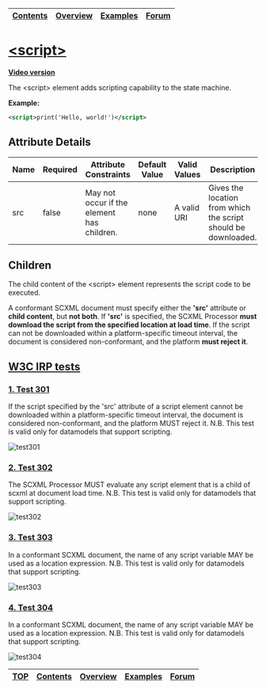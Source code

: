 <a name="top-anchor"/>

| [Contents](../README.md#table-of-contents) | [Overview](../README.md#scxml-overview) | [Examples](../Examples/README.md) | [Forum](https://github.com/alexzhornyak/SCXML-tutorial/discussions) |
|---|---|---|---|

# [\<script\>](https://www.w3.org/TR/scxml/#script)

**[Video version](https://youtu.be/-TP8vQ3oZc0)**

The \<script\> element adds scripting capability to the state machine.

**Example:**
```xml
<script>print('Hello, world!')</script>
```

## Attribute Details
<table>
<thead>
<tr>
<th>Name</th><th>Required</th><th>Attribute Constraints</th><th>Default Value</th><th>Valid Values</th><th>Description</th>
</tr>
</thead>
<tbody>
<tr>
<td>src</td><td>false</td><td>May not occur if the element has children.</td><td>none</td><td>A valid URI</td><td>Gives the location from which the script should be downloaded.</td>
</tr>
</tbody>
</table>

## Children
The child content of the \<script\> element represents the script code to be executed.

A conformant SCXML document must specify either the **'src'** attribute or **child content**, but **not both**. If **'src'** is specified, the SCXML Processor **must download the script from the specified location at load time**. If the script can not be downloaded within a platform-specific timeout interval, the document is considered non-conformant, and the platform **must reject it**.

## [W3C IRP tests](https://www.w3.org/Voice/2013/scxml-irp)

### [1. Test 301](https://www.w3.org/Voice/2013/scxml-irp/301/test301.txml)
If the script specified by the 'src' attribute of a script element cannot be downloaded within a platform-specific timeout interval, the document is considered non-conformant, and the platform MUST reject it. N.B. This test is valid only for datamodels that support scripting.

![test301](https://user-images.githubusercontent.com/18611095/28519596-e2b3a050-7074-11e7-8a63-71ebc17a8976.png)

### [2. Test 302](https://www.w3.org/Voice/2013/scxml-irp/302/test302.txml)
The SCXML Processor MUST evaluate any script element that is a child of scxml at document load time. N.B. This test is valid only for datamodels that support scripting.

![test302](https://user-images.githubusercontent.com/18611095/28519688-4a8b2db0-7075-11e7-8dae-5728c2ae2e4b.png)

### [3. Test 303](https://www.w3.org/Voice/2013/scxml-irp/303/test303.txml)
In a conformant SCXML document, the name of any script variable MAY be used as a location expression. N.B. This test is valid only for datamodels that support scripting.

![test303](https://user-images.githubusercontent.com/18611095/28519890-012d2974-7076-11e7-9bfd-87c84bcb6df5.png)

### [4. Test 304](https://www.w3.org/Voice/2013/scxml-irp/303/test303.txml)
In a conformant SCXML document, the name of any script variable MAY be used as a location expression. N.B. This test is valid only for datamodels that support scripting.

![test304](https://user-images.githubusercontent.com/18611095/28520361-dd4455a8-7077-11e7-8b43-f3e89102ba78.png)

| [TOP](#top-anchor) | [Contents](../README.md#table-of-contents) | [Overview](../README.md#scxml-overview) | [Examples](../Examples/README.md) | [Forum](https://github.com/alexzhornyak/SCXML-tutorial/discussions) |
|---|---|---|---|---|
